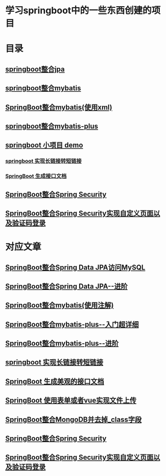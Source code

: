 # 学习springboot中的一些东西创建的项目

# 目录
## [springboot整合jpa](jpa)
## [springboot整合mybatis](mybatis)
## [SpringBoot整合mybatis(使用xml)](mybatis_xml)
## [springboot整合mybatis-plus](mybatis_plus)
## [springboot 小项目 demo](other)
### [springboot 实现长链接转短链接](other/src/main/java/com/king/other/short_link)
### [SpringBoot 生成接口文档](other/src/main/java/com/king/other/short_link)
## [SpringBoot整合Spring Security](security)
## [SpringBoot整合Spring Security实现自定义页面以及验证码登录](security_customize)
# 对应文章
## [SpringBoot整合Spring Data JPA访问MySQL](https://blog.csdn.net/qq_44737094/article/details/119351179)
## [SpringBoot整合Spring Data JPA--进阶](https://blog.csdn.net/qq_44737094/article/details/120251959)
## [SpringBoot整合mybatis(使用注解)](https://blog.csdn.net/qq_44737094/article/details/119063750)
## [SpringBoot整合mybatis-plus--入门超详细](https://blog.csdn.net/qq_44737094/article/details/119922979)
## [SpringBoot整合mybatis-plus--进阶](https://blog.csdn.net/qq_44737094/article/details/120004420)
## [springboot 实现长链接转短链接](https://blog.csdn.net/qq_44737094/article/details/120385258)
## [SpringBoot 生成美观的接口文档](https://blog.csdn.net/qq_44737094/article/details/120693603)
## [SpringBoot 使用表单或者vue实现文件上传](https://blog.csdn.net/qq_44737094/article/details/122792932)
## [SpringBoot整合MongoDB并去掉_class字段](https://blog.csdn.net/qq_44737094/article/details/122903542)
## [SpringBoot整合Spring Security](https://blog.csdn.net/qq_44737094/article/details/123173853)
## [SpringBoot整合Spring Security实现自定义页面以及验证码登录](https://blog.csdn.net/qq_44737094/article/details/123462481)
